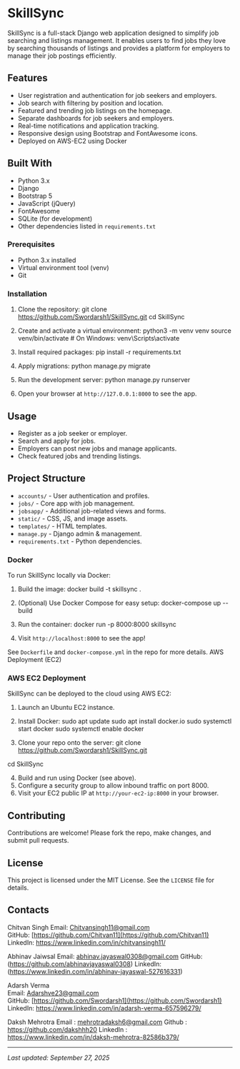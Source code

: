  # SkillSync

SkillSync is a full-stack Django web application designed to simplify job searching and listings management. It enables users to find jobs they love by searching thousands of listings and provides a platform for employers to manage their job postings efficiently.

## Features

- User registration and authentication for job seekers and employers.
- Job search with filtering by position and location.
- Featured and trending job listings on the homepage.
- Separate dashboards for job seekers and employers.
- Real-time notifications and application tracking.
- Responsive design using Bootstrap and FontAwesome icons.
- Deployed on AWS-EC2 using Docker

## Built With

- Python 3.x
- Django
- Bootstrap 5
- JavaScript (jQuery)
- FontAwesome
- SQLite (for development)
- Other dependencies listed in `requirements.txt`


### Prerequisites

- Python 3.x installed
- Virtual environment tool (venv)
- Git

### Installation

1. Clone the repository:
git clone https://github.com/Swordarsh1/SkillSync.git
cd SkillSync



2. Create and activate a virtual environment:
python3 -m venv venv
source venv/bin/activate # On Windows: venv\Scripts\activate


3. Install required packages:
pip install -r requirements.txt



4. Apply migrations:
python manage.py migrate



5. Run the development server:
python manage.py runserver



6. Open your browser at `http://127.0.0.1:8000` to see the app.

## Usage

- Register as a job seeker or employer.
- Search and apply for jobs.
- Employers can post new jobs and manage applicants.
- Check featured jobs and trending listings.

## Project Structure

- `accounts/` - User authentication and profiles.
- `jobs/` - Core app with job management.
- `jobsapp/` - Additional job-related views and forms.
- `static/` - CSS, JS, and image assets.
- `templates/` - HTML templates.
- `manage.py` - Django admin & management.
- `requirements.txt` - Python dependencies.

### Docker

To run SkillSync locally via Docker:

1. Build the image:
docker build -t skillsync .


2. (Optional) Use Docker Compose for easy setup:
docker-compose up --build


3. Run the container:
docker run -p 8000:8000 skillsync


4. Visit `http://localhost:8000` to see the app!

See `Dockerfile` and `docker-compose.yml` in the repo for more details.
AWS Deployment (EC2)


### AWS EC2 Deployment

SkillSync can be deployed to the cloud using AWS EC2:

1. Launch an Ubuntu EC2 instance.
2. Install Docker:
sudo apt update
sudo apt install docker.io
sudo systemctl start docker
sudo systemctl enable docker

3. Clone your repo onto the server:
git clone https://github.com/Swordarsh1/SkillSync.git

cd SkillSync

4. Build and run using Docker (see above).
5. Configure a security group to allow inbound traffic on port 8000.
6. Visit your EC2 public IP at `http://your-ec2-ip:8000` in your browser.

## Contributing

Contributions are welcome! Please fork the repo, make changes, and submit pull requests.

## License

This project is licensed under the MIT License. See the `LICENSE` file for details.

## Contacts

Chitvan Singh 
Email: Chitvansingh11@gmail.com  
GitHub: [https://github.com/Chitvan11](https://github.com/Chitvan11)  
LinkedIn:  https://www.linkedin.com/in/chitvansingh11/

Abhinav Jaiwsal
Email: abhinav.jayaswal0308@gmail.com
GitHub: (https://github.com/abhinavjayaswal0308)
LinkedIn:  (https://www.linkedin.com/in/abhinav-jayaswal-527616331)

Adarsh Verma  
Email: Adarshve23@gmail.com  
GitHub: [https://github.com/Swordarsh1](https://github.com/Swordarsh1)  
LinkedIn:  https://www.linkedin.com/in/adarsh-verma-657596279/

Daksh Mehrotra
Email : mehrotradaksh6@gmail.com
Github : https://github.com/dakshhh20
LinkedIn : https://www.linkedin.com/in/daksh-mehrotra-82586b379/

---

*Last updated: September 27, 2025*
